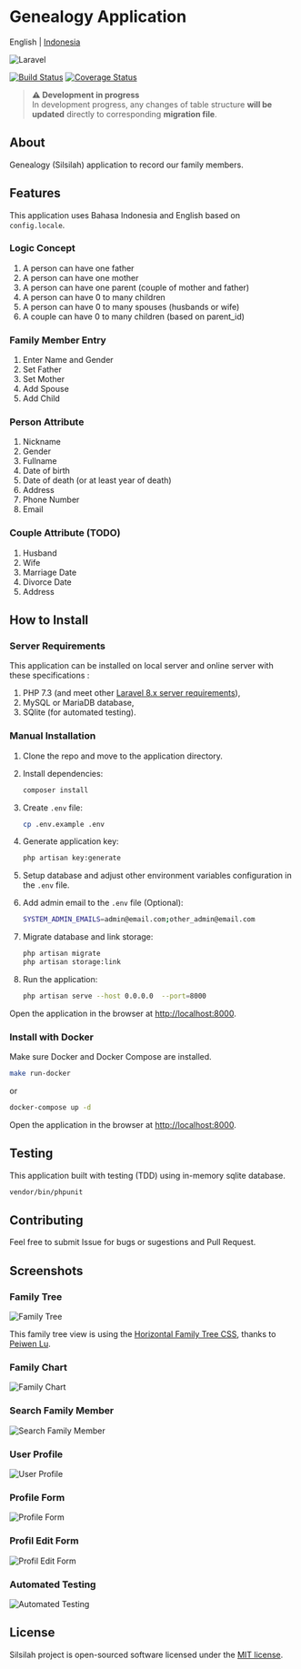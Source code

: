 # Genealogy Application

English | [Indonesia](README.id.md)

![Laravel](https://laravel.com/assets/img/components/logo-laravel.svg)

[![Build Status](https://travis-ci.org/nafiesl/silsilah.svg?branch=master)](https://travis-ci.org/nafiesl/silsilah)
[![Coverage Status](https://coveralls.io/repos/github/nafiesl/silsilah/badge.svg?branch=master)](https://coveralls.io/github/nafiesl/silsilah?branch=master)

> **⚠️ Development in progress**  
> In development progress, any changes of table structure **will be updated** directly to corresponding **migration file**.

## About

Genealogy (Silsilah) application to record our family members.

## Features

This application uses Bahasa Indonesia and English based on `config.locale`.

### Logic Concept

1. A person can have one father
2. A person can have one mother
3. A person can have one parent (couple of mother and father)
4. A person can have 0 to many children
5. A person can have 0 to many spouses (husbands or wife)
6. A couple can have 0 to many children (based on parent_id)

### Family Member Entry

1. Enter Name and Gender
2. Set Father
3. Set Mother
4. Add Spouse
5. Add Child

### Person Attribute

1. Nickname
2. Gender
3. Fullname
4. Date of birth
5. Date of death (or at least year of death)
6. Address
7. Phone Number
8. Email

### Couple Attribute (TODO)

1. Husband
2. Wife
3. Marriage Date
4. Divorce Date
5. Address

## How to Install

### Server Requirements

This application can be installed on local server and online server with these specifications :

1. PHP 7.3 (and meet other [Laravel 8.x server requirements](https://laravel.com/docs/8.x/deployment#server-requirements)),
2. MySQL or MariaDB database,
3. SQlite (for automated testing).

### Manual Installation

1. Clone the repo and move to the application directory.


2. Install dependencies:

    ```bash
    composer install
    ```

3. Create `.env` file:

    ```bash
    cp .env.example .env
    ```

4. Generate application key:

    ```bash
    php artisan key:generate
    ```

5. Setup database and adjust other environment variables configuration in the `.env` file.

6. Add admin email to the `.env` file (Optional):

    ```bash
    SYSTEM_ADMIN_EMAILS=admin@email.com;other_admin@email.com
    ```

7. Migrate database and link storage:

    ```bash
    php artisan migrate
    php artisan storage:link
    ```

8. Run the application:

    ```bash
    php artisan serve --host 0.0.0.0  --port=8000
    ```

Open the application in the browser at <http://localhost:8000>.

### Install with Docker

Make sure Docker and Docker Compose are installed.

```bash
make run-docker
```

or

```bash
docker-compose up -d
```

Open the application in the browser at <http://localhost:8000>.

## Testing

This application built with testing (TDD) using in-memory sqlite database.

```bash
vendor/bin/phpunit
```

## Contributing

Feel free to submit Issue for bugs or sugestions and Pull Request.

## Screenshots

### Family Tree

![Family Tree](public/images/02-pohon-keluarga.jpg "Family Tree")

This family tree view is using the [Horizontal Family Tree CSS](https://codepen.io/P233/pen/Kzbsi), thanks to [Peiwen Lu](https://codepen.io/P233/pen/Kzbsi).

### Family Chart

![Family Chart](public/images/03-bagan-keluarga.jpg "Family Chart")

### Search Family Member

![Search Family Member](public/images/01-cari-keluarga.jpg "Search Family Member")

### User Profile

![User Profile](public/images/04-profil.jpg "User Profile")

### Profile Form

![Profile Form](public/images/05-form-profil.jpg "Profile Form")

### Profil Edit Form

![Profil Edit Form](public/images/06-edit-profil.jpg "Profil Edit Form")

### Automated Testing

![Automated Testing](public/images/07-automated-testing.jpg "Automated Testing")

## License

Silsilah project is open-sourced software licensed under the [MIT license](LICENSE).
